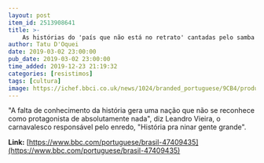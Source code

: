 ```yaml
---
layout: post
item_id: 2513908641
title: >-
    As histórias do 'país que não está no retrato' cantadas pelo samba da Mangueira
author: Tatu D'Oquei
date: 2019-03-02 23:00:00
pub_date: 2019-03-02 23:00:00
time_added: 2019-12-23 21:19:32
categories: [resistimos]
tags: [cultura]
image: https://ichef.bbci.co.uk/news/1024/branded_portuguese/9CB4/production/_105861104_ensaio_020219.jpg
---
```


"A falta de conhecimento da história gera uma nação que não se reconhece como protagonista de absolutamente nada", diz Leandro Vieira, o carnavalesco responsável pelo enredo, "História pra ninar gente grande".

**Link:** [https://www.bbc.com/portuguese/brasil-47409435](https://www.bbc.com/portuguese/brasil-47409435)

